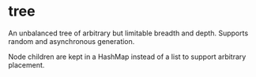 # tree

An unbalanced tree of arbitrary but limitable breadth and depth. Supports random and asynchronous generation.

Node children are kept in a HashMap instead of a list to support arbitrary placement.